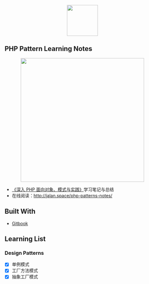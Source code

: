 <p align="center"><img width="100px" src="https://www.easyicon.net/api/resizeApi.php?id=1168797&size=128"></p>

## PHP Pattern Learning Notes

<p align="center"><img width="400px" src="http://jalan.space/php-patterns-notes/img/cover.jpeg"></p>

- [《深入 PHP 面向对象、模式与实践》](https://book.douban.com/subject/6559267/)学习笔记与总结
- 在线阅读：http://jalan.space/php-patterns-notes/

## Built With

- [Gitbook](https://www.gitbook.com/?t=7)

## Learning List

### Design Patterns

- [x] 单例模式
- [x] 工厂方法模式
- [x] 抽象工厂模式